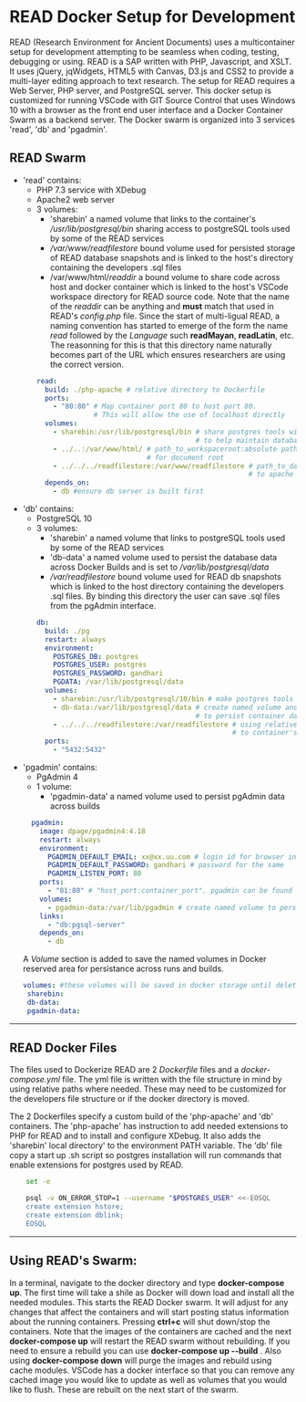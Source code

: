 # READ Docker Setup for Development

READ (Research Environment for Ancient Documents) uses a multicontainer setup for development attempting to be seamless when coding, testing, debugging or using. READ is a SAP written with PHP, Javascript, and XSLT. It uses jQuery, jqWidgets, HTML5 with Canvas, D3.js and CSS2 to provide a multi-layer editing approach to text research. The setup for READ requires a Web Server, PHP server, and PostgreSQL server. This docker setup is customized for running VSCode with GIT Source Control that uses Windows 10 with a browser as the front end user interface and a Docker Container Swarm as a backend server. The Docker swarm is organized into 3 services 'read', 'db' and 'pgadmin'. 

## READ Swarm 
  - 'read' contains:
    - PHP 7.3 service with XDebug
    - Apache2 web server
    - 3 volumes:
      - 'sharebin' a named volume that links to the container's */usr/lib/postgresql/bin* sharing access to postgreSQL tools used by some of the READ services
      - */var/www/readfilestore* bound volume used for persisted storage of READ database snapshots and is linked to the host's directory containing the developers .sql files
      - /var/www/html/*readdir* a bound volume to share code across host and docker container which is linked to the host's VSCode workspace directory for READ source code. Note that the name of the *readdir* can be anything and **must** match that used in READ's *config.php* file. Since the start of multi-ligual READ, a naming convention has started to emerge of the form the name *read* followed by the *Language* such **readMayan**, **readLatin**, etc. The reasonning for this is that this directory name naturally becomes part of the URL which ensures researchers are using the correct version.
      ```yml
      read:
        build: ./php-apache # relative directory to Dockerfile
        ports:
          - "80:80" # Map container port 80 to host port 80.
                    # This will allow the use of localhost directly
        volumes: 
          - sharebin:/usr/lib/postgresql/bin # share postgres tools with php server
                                             # to help maintain databases
          - ../..:/var/www/html/ # path_to_workspaceroot:absolute path in apache container
                                 # for document root
          - ../../../readfilestore:/var/www/readfilestore # path_to_database_sql's:absolute path
                                                          # to apache container of readfilestore
        depends_on: 
          - db #ensure db server is built first
      ```
  - 'db' contains:
    - PostgreSQL 10
    - 3 volumes:
      - 'sharebin' a named volume that links to postgreSQL tools used by some of the READ services
      - 'db-data' a named volume used to persist the database data across Docker Builds and is set to */var/lib/postgresql/data*
      - */var/readfilestore* bound volume used for READ db snapshots which is linked to the host directory containing the developers .sql files. By binding this directory the user can save .sql files from the pgAdmin interface.
      ```yml
      db:
        build: ./pg
        restart: always
        environment: 
          POSTGRES_DB: postgres
          POSTGRES_USER: postgres
          POSTGRES_PASSWORD: gandhari
          PGDATA: /var/lib/postgresql/data
        volumes:
          - sharebin:/usr/lib/postgresql/10/bin # make postgres tools available to other services
          - db-data:/var/lib/postgresql/data # create named volume and add to volumes
                                             # to persist container data
          - ../../../readfilestore:/var/readfilestore # using relative path to bind host dir
                                                      # to container's /var/readfilestore
        ports:
          - "5432:5432"
      ```
  - 'pgadmin' contains:
    - PgAdmin 4
    - 1 volume:
      - 'pgadmin-data' a named volume used to persist pgAdmin data across builds
    ```yml
      pgadmin:
        image: dpage/pgadmin4:4.18
        restart: always
        environment: 
          PGADMIN_DEFAULT_EMAIL: xx@xx.uu.com # login id for browser interface
          PGADMIN_DEFAULT_PASSWORD: gandhari # password for the same
          PGADMIN_LISTEN_PORT: 80
        ports:
          - "81:80" # "host_port:container_port". pgadmin can be found in host browser as localhost:81
        volumes: 
          - pgadmin-data:/var/lib/pgadmin # create named volume to persist container data
        links: 
          - "db:pgsql-server"
        depends_on: 
          - db
    ```  
     A *Volume* section is added to save the named volumes in Docker reserved area for persistance across runs and builds.
     ```yml
    volumes: #these volumes will be saved in docker storage until deleted
      sharebin:
      db-data:
      pgadmin-data:
     ```
---
## READ Docker Files
The files used to Dockerize READ are 2 *Dockerfile* files and a *docker-compose.yml* file. The yml file is written with the file structure in mind by using relative paths where needed. These may need to be customized for the developers file structure or if the docker directory is moved.

The 2 Dockerfiles specify a custom build of the 'php-apache' and 'db' containers. The 'php-apache' has instruction to add needed extensions to PHP for READ and to install and configure XDebug. It also adds the 'sharebin' local directory' to the environment PATH variable. The 'db' file copy a start up .sh script so postgres installation will run commands that enable extensions for postgres used by READ.
```bash
    set -e

    psql -v ON_ERROR_STOP=1 --username "$POSTGRES_USER" <<-EOSQL
    create extension hstore;
    create extension dblink;
    EOSQL
```


---
## Using READ's Swarm:
In a terminal, navigate to the docker directory and type **docker-compose up**. The first time will take a shile as Docker will down load and install all the needed modules. This starts the READ Docker swarm. It will adjust for any changes that affect the containers and will start posting status information about the running containers. Pressing **ctrl+c** will shut down/stop the containers. Note that the images of the containers are cached and the next **docker-compose up** will restart the READ swarm without rebuilding. If you need to ensure a rebuild you can use **docker-compose up --build** . Also using **docker-compose down** will purge the images and rebuild using cache modules. VSCode has a docker interface so that you can remove any cached image you would like to update as well as volumes that you would like to flush. These are rebuilt on the next start of the swarm.




